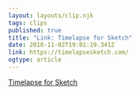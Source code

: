 ```yaml
---
layout: layouts/clip.njk 
tags: clips 
published: true 
title: "Link: Timelapse for Sketch" 
date: 2018-11-02T19:01:19.341Z 
link: https://timelapsesketch.com/ 
ogtype: article 
---
```

[ Timelapse for Sketch ]( https://timelapsesketch.com/ ) 
